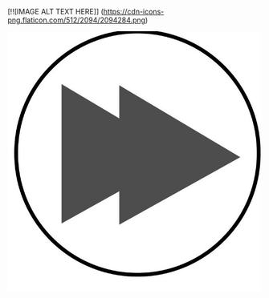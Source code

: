 [!![IMAGE ALT TEXT HERE]] (https://cdn-icons-png.flaticon.com/512/2094/2094284.png) 

[![IMAGE ALT TEXT HERE](https://raw.githubusercontent.com/kodishmediacenter/radios-sl/main/player/dir.jpg)](http://www.youtube.com/watch?v=YOUTUBE_VIDEO_ID_HERE)
